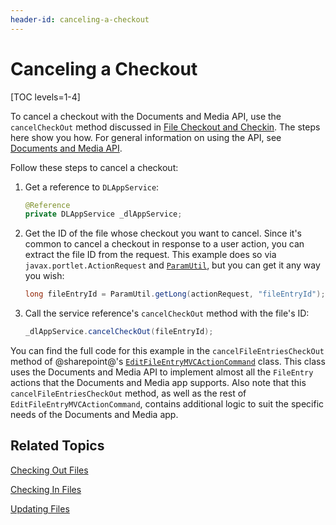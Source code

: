 ```yaml
---
header-id: canceling-a-checkout
---
```


# Canceling a Checkout

[TOC levels=1-4]

To cancel a checkout with the Documents and Media API, use the 
`cancelCheckOut` method discussed in 
[File Checkout and Checkin](/docs/7-2/frameworks/-/knowledge_base/f/file-checkout-and-checkin). 
The steps here show you how. For general information on using the API, see 
[Documents and Media API](/docs/7-2/frameworks/-/knowledge_base/f/documents-and-media-api). 

Follow these steps to cancel a checkout: 

1.  Get a reference to `DLAppService`: 

    ```java
    @Reference
    private DLAppService _dlAppService;
    ```

2.  Get the ID of the file whose checkout you want to cancel. Since it's common 
    to cancel a checkout in response to a user action, you can extract the file 
    ID from the request. This example does so via `javax.portlet.ActionRequest` 
    and 
    [`ParamUtil`](@platform-ref@/7.2-latest/javadocs/portal-kernel/com/liferay/portal/kernel/util/ParamUtil.html), 
    but you can get it any way you wish: 

    ```java
    long fileEntryId = ParamUtil.getLong(actionRequest, "fileEntryId");
    ```

3.  Call the service reference's `cancelCheckOut` method with the file's ID: 

    ```java
    _dlAppService.cancelCheckOut(fileEntryId);
    ```

You can find the full code for this example in the `cancelFileEntriesCheckOut` 
method of @sharepoint@'s 
[`EditFileEntryMVCActionCommand`](https://github.com/liferay/liferay-portal/blob/master/modules/apps/document-library/document-library-web/src/main/java/com/liferay/document/library/web/internal/portlet/action/EditFileEntryMVCActionCommand.java) 
class. This class uses the Documents and Media API to implement almost all the 
`FileEntry` actions that the Documents and Media app supports. Also note that 
this `cancelFileEntriesCheckOut` method, as well as the rest of 
`EditFileEntryMVCActionCommand`, contains additional logic to suit the specific 
needs of the Documents and Media app. 

## Related Topics

[Checking Out Files](/docs/7-2/frameworks/-/knowledge_base/f/checking-out-files)

[Checking In Files](/docs/7-2/frameworks/-/knowledge_base/f/checking-in-files)

[Updating Files](/docs/7-2/frameworks/-/knowledge_base/f/updating-files)
